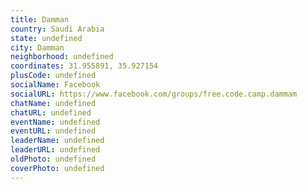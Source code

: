```yaml
---
title: Damman
country: Saudi Arabia
state: undefined
city: Damman
neighborhood: undefined
coordinates: 31.955891, 35.927154
plusCode: undefined
socialName: Facebook
socialURL: https://www.facebook.com/groups/free.code.camp.dammam
chatName: undefined
chatURL: undefined
eventName: undefined
eventURL: undefined
leaderName: undefined
leaderURL: undefined
oldPhoto: undefined
coverPhoto: undefined
---
```

